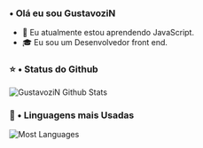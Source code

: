
### • Olá eu sou GustavoziN

- :busts_in_silhouette: Eu atualmente estou aprendendo JavaScript.
- :mortar_board: Eu sou um Desenvolvedor front end.


### :star: • Status do Github

<img align="center" src="https://github-readme-stats.vercel.app/api?username=GustavoziN&include_all_commits=true&count_private=true&show_icons=true&line_height=20&title_color=7A7ADB&icon_color=2234AE&text_color=D3D3D3&bg_color=0,000000,130F40" alt="GustavoziN Github Stats">

### :link: • Linguagens mais Usadas

<img align="center" src="https://github-readme-stats.vercel.app/api/top-langs/?username=GustavoziN&include_all_commits=true&count_private=true&show_icons=true&line_height=20&title_color=7A7ADB&icon_color=2234AE&text_color=D3D3D3&bg_color=0,000000,130F40" alt="Most Languages">


